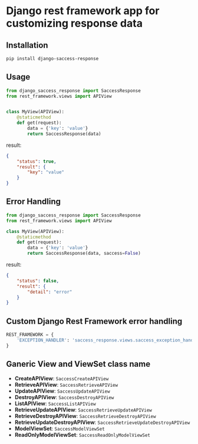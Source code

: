 # Django rest framework app for customizing response data

## Installation

```bash
pip install django-saccess-response
```

## Usage

```python
from django_saccess_response import SaccessResponse
from rest_framework.views import APIView


class MyView(APIView):
    @staticmethod
    def get(request):
        data = {'key': 'value'}
        return SaccessResponse(data)
```
result:
```json
{
    "status": true,
    "result": {
        "key": "value"
    }
}
```


## Error Handling

```python
from django_saccess_response import SaccessResponse
from rest_framework.views import APIView

class MyView(APIView):
    @staticmethod
    def get(request):
        data = {'key': 'value'}
        return SaccessResponse(data, saccess=False)
```

result:
```json
{
    "status": false,
    "result": {
        "detail": "error"
    }
}
```

## Custom Django Rest Framework error handling

```python
REST_FRAMEWORK = {
    'EXCEPTION_HANDLER': 'saccess_response.views.saccess_exception_handler'
}
```

## Ganeric View and ViewSet class name

- **CreateAPIView**: `SaccessCreateAPIView`
- **RetrieveAPIView**: `SaccessRetrieveAPIView`
- **UpdateAPIView**: `SaccessUpdateAPIView`
- **DestroyAPIView**: `SaccessDestroyAPIView`
- **ListAPIView**: `SaccessListAPIView`
- **RetrieveUpdateAPIView**: `SaccessRetrieveUpdateAPIView`
- **RetrieveDestroyAPIView**: `SaccessRetrieveDestroyAPIView`
- **RetrieveUpdateDestroyAPIView**: `SaccessRetrieveUpdateDestroyAPIView`
- **ModelViewSet**: `SaccessModelViewSet`
- **ReadOnlyModelViewSet**: `SaccessReadOnlyModelViewSet`
